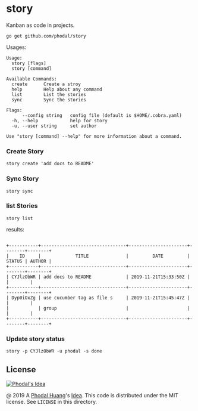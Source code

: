 # story

Kanban as code in projects.


```
go get github.com/phodal/story
```

Usages:

```
Usage:
  story [flags]
  story [command]

Available Commands:
  create      Create a stroy
  help        Help about any command
  list        List the stories
  sync        Sync the stories

Flags:
      --config string   config file (default is $HOME/.cobra.yaml)
  -h, --help            help for story
  -u, --user string     set author

Use "story [command] --help" for more information about a command.
```

### Create Story

```
story create 'add docs to README'
```

### Sync Story

```
story sync
```

### list Stories

```
story list
```

results:

```

+-----------+--------------------------------+----------------------+--------+--------+
|    ID     |             TITLE              |         DATE         | STATUS | AUTHOR |
+-----------+--------------------------------+----------------------+--------+--------+
| CYJlzObWR | add docs to README             | 2019-11-21T15:33:50Z |        |        |
+-----------+--------------------------------+----------------------+--------+--------+
| Dyp0iOxZg | use cucumber tag as file s     | 2019-11-21T15:45:47Z |        |        |
|           | group                          |                      |        |        |
+-----------+--------------------------------+----------------------+--------+--------+
```

### Update story status

```
story -p CYJlzObWR -u phodal -s done
```



License
---

[![Phodal's Idea](http://brand.phodal.com/shields/idea-small.svg)](http://ideas.phodal.com/)

@ 2019 A [Phodal Huang](https://www.phodal.com)'s [Idea](http://github.com/phodal/ideas).  This code is distributed under the MIT license. See `LICENSE` in this directory.
